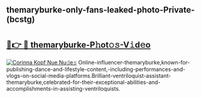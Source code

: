 ## themaryburke-only-fans​-leaked-photo​-Private-(bcstg)


# <h2><a href="https://mediaupload.pro?title=themaryburke&ref=git">🔗👉 🔴 themaryburke-P𝚑ot𝚘𝚜-V𝚒d𝚎o</a></h2>

[![Corinna Kopf Nue Nu𝚍e𝚜](https://i.imgur.com/0qMVB7G.gif)](https://mediaupload.pro?title=themaryburke&ref=git)
Online-influencer-themaryburke,known-for-publishing-dance-and-lifestyle-content,-including-performances-and-vlogs-on-social-media-platforms.Brilliant-ventriloquist-assistant-themaryburke,celebrated-for-their-exceptional-abilities-and-accomplishments-in-assisting-ventriloquists.  